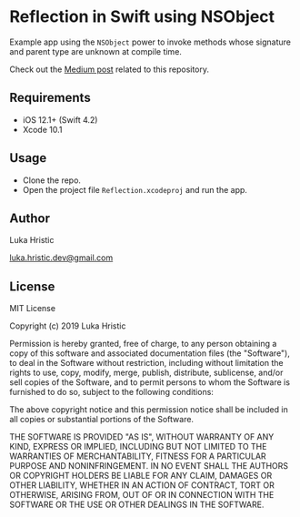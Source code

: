 # Reflection in Swift using NSObject
Example app using the `NSObject` power to invoke methods whose signature and parent type are unknown at compile time.

Check out the [Medium post](https://medium.com/@luka.hristic.dev/reflection-in-swift-using-nsobject-142cf38d2b0e) related to this repository.

## Requirements

- iOS 12.1+ (Swift 4.2)
- Xcode 10.1

## Usage
- Clone the repo.
- Open the project file `Reflection.xcodeproj` and run the app.

## Author
Luka Hristic

luka.hristic.dev@gmail.com

## License
MIT License

Copyright (c) 2019 Luka Hristic

Permission is hereby granted, free of charge, to any person obtaining a copy
of this software and associated documentation files (the "Software"), to deal
in the Software without restriction, including without limitation the rights
to use, copy, modify, merge, publish, distribute, sublicense, and/or sell
copies of the Software, and to permit persons to whom the Software is
furnished to do so, subject to the following conditions:

The above copyright notice and this permission notice shall be included in all
copies or substantial portions of the Software.

THE SOFTWARE IS PROVIDED "AS IS", WITHOUT WARRANTY OF ANY KIND, EXPRESS OR
IMPLIED, INCLUDING BUT NOT LIMITED TO THE WARRANTIES OF MERCHANTABILITY,
FITNESS FOR A PARTICULAR PURPOSE AND NONINFRINGEMENT. IN NO EVENT SHALL THE
AUTHORS OR COPYRIGHT HOLDERS BE LIABLE FOR ANY CLAIM, DAMAGES OR OTHER
LIABILITY, WHETHER IN AN ACTION OF CONTRACT, TORT OR OTHERWISE, ARISING FROM,
OUT OF OR IN CONNECTION WITH THE SOFTWARE OR THE USE OR OTHER DEALINGS IN THE
SOFTWARE.